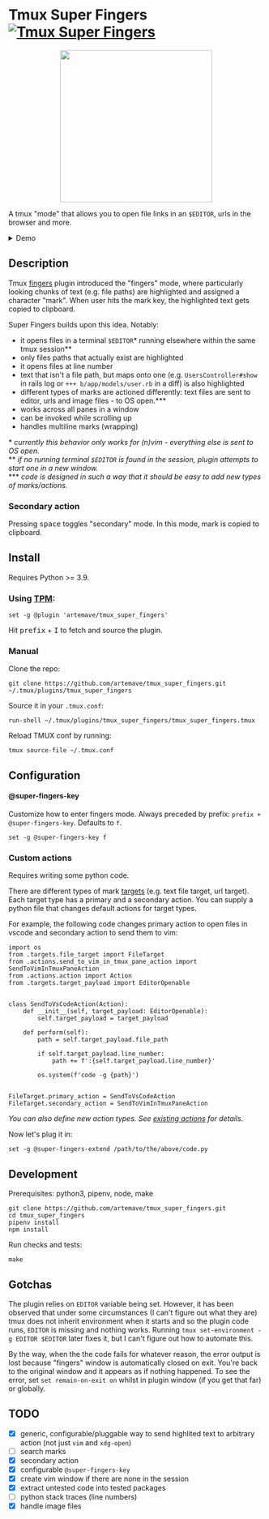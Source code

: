 # Tmux Super Fingers [![Tmux Super Fingers](https://github.com/artemave/tmux_super_fingers/actions/workflows/python-app.yml/badge.svg)](https://github.com/artemave/tmux_super_fingers/actions/workflows/python-app.yml)

<p align="center">
<img width="300" src="https://78.media.tumblr.com/e1712952f6eb24f418a997a8da6ae831/tumblr_ou1znif6LW1w4t58uo1_500.gif" />
</p>

A tmux "mode" that allows you to open file links in an `$EDITOR`, urls in the browser and more.


<details>
  <summary>Demo</summary>

https://user-images.githubusercontent.com/23721/127735461-e716cca9-c6e4-46b9-97d1-05bc7f84e00c.mp4

</details>

## Description

Tmux [fingers](https://github.com/morantron/tmux-fingers) plugin introduced the "fingers" mode, where particularly looking chunks of text (e.g. file paths) are highlighted and assigned a character "mark". When user hits the mark key, the highlighted text gets copied to clipboard.

Super Fingers builds upon this idea. Notably:

- it opens files in a terminal `$EDITOR`* running elsewhere within the same tmux session**
- only files paths that actually exist are highlighted
- it opens files at line number
- text that isn't a file path, but maps onto one (e.g. `UsersController#show` in rails log or `+++ b/app/models/user.rb` in a diff) is also highlighted
- different types of marks are actioned differently: text files are sent to editor, urls and image files - to OS open.***
- works across all panes in a window
- can be invoked while scrolling up
- handles multiline marks (wrapping)

\* _currently this behavior only works for (n)vim - everything else is sent to OS open._</br>
\** _if no running terminal `$EDITOR` is found in the session, plugin attempts to start one in a new window._</br>
\*** _code is designed in such a way that it should be easy to add new types of marks/actions._</br>

### Secondary action

Pressing <kbd>space</kbd> toggles "secondary" mode. In this mode, mark is copied to clipboard.

## Install

Requires Python >= 3.9.

### Using [TPM](https://github.com/tmux-plugins/tpm):

    set -g @plugin 'artemave/tmux_super_fingers'

Hit <kbd>prefix</kbd> + <kbd>I</kbd> to fetch and source the plugin.

### Manual

Clone the repo:

    git clone https://github.com/artemave/tmux_super_fingers.git ~/.tmux/plugins/tmux_super_fingers

Source it in your `.tmux.conf`:

    run-shell ~/.tmux/plugins/tmux_super_fingers/tmux_super_fingers.tmux

Reload TMUX conf by running:

    tmux source-file ~/.tmux.conf

## Configuration

#### @super-fingers-key

Customize how to enter fingers mode. Always preceded by prefix: `prefix + @super-fingers-key`. Defaults to `f`.

```
set -g @super-fingers-key f
```

### Custom actions

Requires writing some python code.

There are different types of mark [targets](./tmux_super_fingers/targets) (e.g. text file target, url target). Each target type has a primary and a secondary action. You can supply a python file that changes default actions for target types.

For example, the following code changes primary action to open files in vscode and secondary action to send them to vim:

```python3
import os
from .targets.file_target import FileTarget
from .actions.send_to_vim_in_tmux_pane_action import SendToVimInTmuxPaneAction
from .actions.action import Action
from .targets.target_payload import EditorOpenable


class SendToVsCodeAction(Action):
    def __init__(self, target_payload: EditorOpenable):
        self.target_payload = target_payload

    def perform(self):
        path = self.target_payload.file_path

        if self.target_payload.line_number:
            path += f':{self.target_payload.line_number}'

        os.system(f'code -g {path}')


FileTarget.primary_action = SendToVsCodeAction
FileTarget.secondary_action = SendToVimInTmuxPaneAction
```

_You can also define new action types. See [existing actions](./tmux_super_fingers/actions) for details._

Now let's plug it in:

```
set -g @super-fingers-extend /path/to/the/above/code.py
```

## Development

Prerequisites: python3, pipenv, node, make

```
git clone https://github.com/artemave/tmux_super_fingers.git
cd tmux_super_fingers
pipenv install
npm install
```

Run checks and tests:

```
make
```

## Gotchas

The plugin relies on `EDITOR` variable being set. However, it has been observed that under some circumstances (I can't figure out what they are) tmux does not inherit environment when it starts and so the plugin code runs, `EDITOR` is missing and nothing works.
Running `tmux set-environment -g EDITOR $EDITOR` later fixes it, but I can't figure out how to automate this.

By the way, when the the code fails for whatever reason, the error output is lost because "fingers" window is automatically closed on exit. You're back to the original window and it appears as if nothing happened. To see the error, set `set remain-on-exit on` whilst in plugin window (if you get that far) or globally.

## TODO

- [x] generic, configurable/pluggable way to send highlited text to arbitrary action (not just `vim` and `xdg-open`)
- [ ] search marks
- [x] secondary action
- [x] configurable `@super-fingers-key`
- [x] create vim window if there are none in the session
- [x] extract untested code into tested packages
- [ ] python stack traces (line numbers)
- [x] handle image files
